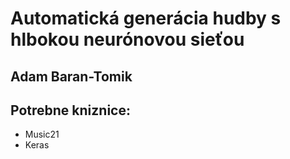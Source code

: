 # Automatická generácia hudby s hlbokou neurónovou sieťou


## Adam Baran-Tomik


## Potrebne kniznice:

* Music21
* Keras


